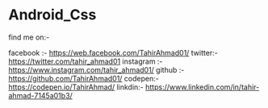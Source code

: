 # Android_Css

find me on:-

facebook :- https://web.facebook.com/TahirAhmad01/
twitter:- https://twitter.com/tahir_ahmad01
instagram :- https://www.instagram.com/tahir_ahmad01/
github :- https://github.com/TahirAhmad01/
codepen:- https://codepen.io/TahirAhmad/
linkdin:- https://www.linkedin.com/in/tahir-ahmad-7145a01b3/

